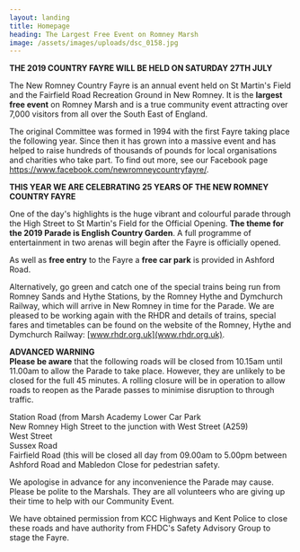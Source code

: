 ```yaml
---
layout: landing
title: Homepage
heading: The Largest Free Event on Romney Marsh
image: /assets/images/uploads/dsc_0158.jpg
---
```

**THE 2019 COUNTRY FAYRE WILL BE HELD ON SATURDAY 27TH JULY**

The New Romney Country Fayre is an annual event held on St Martin's Field and the Fairfield Road Recreation Ground in New Romney. It is the **largest free event** on Romney Marsh and is a true community event attracting over 7,000 visitors from all over the South East of England. 

The original Committee was formed in 1994 with the first Fayre taking place the following year. Since then it has grown into a massive event and has helped to raise hundreds of thousands of pounds for local organisations and charities who take part.  To find out more, see our Facebook page <https://www.facebook.com/newromneycountryfayre/>.

**THIS YEAR WE ARE CELEBRATING 25 YEARS OF THE NEW ROMNEY COUNTRY FAYRE**

One of the day's highlights is the huge vibrant and colourful parade through the High Street to St Martin's Field for the Official Opening.   **The theme for the 2019 Parade is English Country Garden**.  A full programme of entertainment in two arenas will begin after the Fayre is officially opened. 

As well as **free entry** to the Fayre a **free car park** is provided in Ashford Road. 

Alternatively, go green and catch one of the special trains being run from Romney Sands and Hythe Stations, by the Romney Hythe and Dymchurch Railway, which will arrive in New Romney in time for  the Parade.  We are pleased to be working again with the RHDR and details of trains, special fares and timetables can be found on the website of the Romney, Hythe and Dymchurch Railway:  [www.rhdr.org.uk](www.rhdr.org.uk).

**ADVANCED WARNING**\
**Please be aware** that the following roads will be closed from 10.15am until 11.00am to allow the Parade to take place.  However, they are unlikely to be closed for the full 45 minutes.  A rolling closure will be in operation to allow roads to reopen as the Parade passes to minimise disruption to through traffic.

Station Road (from Marsh Academy Lower Car Park\
New Romney High Street to the junction with West Street (A259)\
West Street\
Sussex Road\
Fairfield Road (this will be closed all day from 09.00am to 5.00pm between Ashford Road and Mabledon Close for pedestrian safety.

We apologise in advance for any inconvenience the Parade may cause.  Please be polite to the Marshals.  They are all volunteers who are giving up their time to help with our Community Event.

We have obtained permission from KCC Highways and Kent Police to close these roads and have authority from FHDC's Safety Advisory Group to stage the Fayre.
